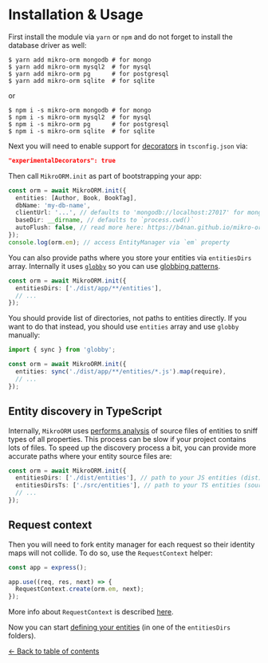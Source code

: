 ---
---

# Installation & Usage

First install the module via `yarn` or `npm` and do not forget to install the database driver as well:

```
$ yarn add mikro-orm mongodb # for mongo
$ yarn add mikro-orm mysql2  # for mysql
$ yarn add mikro-orm pg      # for postgresql
$ yarn add mikro-orm sqlite  # for sqlite
```

or

```
$ npm i -s mikro-orm mongodb # for mongo
$ npm i -s mikro-orm mysql2  # for mysql
$ npm i -s mikro-orm pg      # for postgresql
$ npm i -s mikro-orm sqlite  # for sqlite
```

Next you will need to enable support for [decorators](https://www.typescriptlang.org/docs/handbook/decorators.html)
in `tsconfig.json` via:

```json
"experimentalDecorators": true
```

Then call `MikroORM.init` as part of bootstrapping your app:

```typescript
const orm = await MikroORM.init({
  entities: [Author, Book, BookTag],
  dbName: 'my-db-name',
  clientUrl: '...', // defaults to 'mongodb://localhost:27017' for mongodb driver
  baseDir: __dirname, // defaults to `process.cwd()`
  autoFlush: false, // read more here: https://b4nan.github.io/mikro-orm/unit-of-work/
});
console.log(orm.em); // access EntityManager via `em` property
```

You can also provide paths where you store your entities via `entitiesDirs` array. Internally
it uses [`globby`](https://github.com/sindresorhus/globby) so you can use 
[globbing patterns](https://github.com/sindresorhus/globby#globbing-patterns). 

```typescript
const orm = await MikroORM.init({
  entitiesDirs: ['./dist/app/**/entities'],
  // ...
});
```

You should provide list of directories, not paths to entities directly. If you want to do that
instead, you should use `entities` array and use `globby` manually:

```typescript
import { sync } from 'globby';

const orm = await MikroORM.init({
  entities: sync('./dist/app/**/entities/*.js').map(require),
  // ...
});
```

## Entity discovery in TypeScript

Internally, `MikroORM` uses [performs analysis](metadata-cache.md) of source files of entities 
to sniff types of all properties. This process can be slow if your project contains lots of 
files. To speed up the discovery process a bit, you can provide more accurate paths where your
entity source files are: 

```typescript
const orm = await MikroORM.init({
  entitiesDirs: ['./dist/entities'], // path to your JS entities (dist), relative to `baseDir`
  entitiesDirsTs: ['./src/entities'], // path to your TS entities (source), relative to `baseDir`
  // ...
});
```

## Request context

Then you will need to fork entity manager for each request so their identity maps will not 
collide. To do so, use the `RequestContext` helper:

```typescript
const app = express();

app.use((req, res, next) => {
  RequestContext.create(orm.em, next);
});
```

More info about `RequestContext` is described [here](identity-map.md#request-context).

Now you can start [defining your entities](defining-entities.md) (in one of the `entitiesDirs` folders).

[&larr; Back to table of contents](index.md#table-of-contents)

